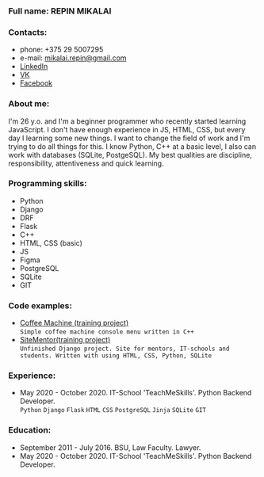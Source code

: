 ### Full name: REPIN MIKALAI
### Contacts: 
* phone: +375 29 5007295
* e-mail: [mikalai.repin@gmail.com](mailto:mikalai.repin@gmail.com)
* [LinkedIn](https://www.linkedin.com/in/check-point/)
* [VK](https://vk.com/check.point)
* [Facebook](https://www.facebook.com/repin.nick/)
### About me: 
I'm 26 y.o. and I'm a beginner programmer who recently started learning JavaScript. I don't have enough experience in JS, HTML, CSS, but every day I learning some new things. I want to change the field of work and I'm trying to do all things for this. I know Python, C++ at a basic level, I also can work with databases (SQLite, PostgeSQL). My best qualities are discipline, responsibility, attentiveness and quick learning.
### Programming skills: 
* Python
* Django
* DRF
* Flask 
* C++
* HTML, CSS (basic)
* JS
* Figma
* PostgreSQL
* SQLite
* GIT
### Code examples:
* [Coffee Machine (training project)](https://github.com/repinnick/coffee_machine) \
```Simple coffee machine console menu written in C++ ```
* [SiteMentor(training project)](https://github.com/repinnick/sitementor) \
```Unfinished Django project. Site for mentors, IT-schools and students. Written with using HTML, CSS, Python, SQLite ```
### Experience: 
* May 2020 - October 2020. IT-School 'TeachMeSkills'. Python Backend Developer. \
```Python``` ```Django``` ```Flask``` ```HTML``` ```CSS``` ```PostgreSQL``` ```Jinja``` ```SQLite``` ```GIT```
### Education:
* September 2011 - July 2016. BSU, Law Faculty. Lawyer.
* May 2020 - October 2020. IT-School 'TeachMeSkills'. Python Backend Developer.
